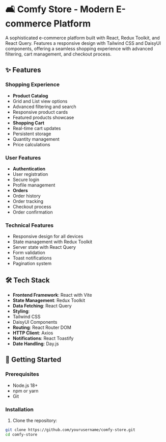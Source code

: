 # 🛋️ Comfy Store - Modern E-commerce Platform

A sophisticated e-commerce platform built with React, Redux Toolkit, and React Query. Features a responsive design with Tailwind CSS and DaisyUI components, offering a seamless shopping experience with advanced filtering, cart management, and checkout process.



## ✨ Features

### Shopping Experience
- **Product Catalog**
 - Grid and List view options
 - Advanced filtering and search
 - Responsive product cards
 - Featured products showcase
- **Shopping Cart**
 - Real-time cart updates
 - Persistent storage
 - Quantity management
 - Price calculations

### User Features
- **Authentication**
 - User registration
 - Secure login
 - Profile management
- **Orders**
 - Order history
 - Order tracking
 - Checkout process
 - Order confirmation

### Technical Features
- Responsive design for all devices
- State management with Redux Toolkit
- Server state with React Query
- Form validation
- Toast notifications
- Pagination system

## 🛠️ Tech Stack

- **Frontend Framework**: React with Vite
- **State Management**: Redux Toolkit
- **Data Fetching**: React Query
- **Styling**: 
 - Tailwind CSS
 - DaisyUI Components
- **Routing**: React Router DOM
- **HTTP Client**: Axios
- **Notifications**: React Toastify
- **Date Handling**: Day.js

## 🚀 Getting Started

### Prerequisites

- Node.js 18+
- npm or yarn
- Git

### Installation

1. Clone the repository:
```bash
git clone https://github.com/yourusername/comfy-store.git
cd comfy-store
